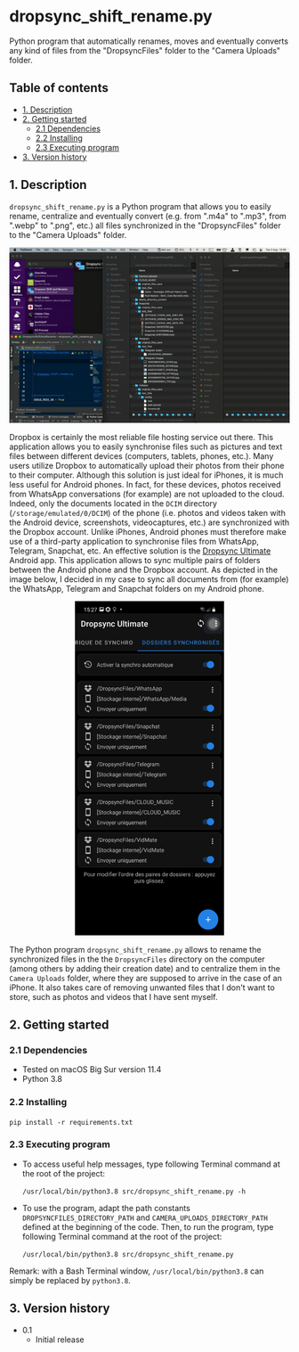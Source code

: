 # dropsync_shift_rename.py
Python program that automatically renames, moves and eventually converts any
kind of files from the "DropsyncFiles" folder to the "Camera Uploads" folder.  

## Table of contents
* [1. Description](#1-description)
* [2. Getting started](#2-getting-started)
    * [2.1 Dependencies](#21-dependencies)
    * [2.2 Installing](#22-installing)
    * [2.3 Executing program](#23-executing-program)
* [3. Version history](#3-version-history)

<!-- toc -->

## 1. Description
`dropsync_shift_rename.py` is a Python program that allows you to easily rename,
centralize and eventually convert (e.g. from ".m4a" to ".mp3", from ".webp" to
".png", etc.) all files synchronized in the "DropsyncFiles" folder to the
"Camera Uploads" folder. 

<p align="center">
  <img src="dropsync_shift_rename.gif" alt="dropsync_shift_rename-gif" style="width: 640px;"/>
</p>

Dropbox is certainly the most reliable file hosting service out there. This
application allows you to easily synchronise files such as pictures and text
files between different devices (computers, tablets, phones, etc.). Many users
utilize Dropbox to automatically upload their photos from their phone to their
computer. Although this solution is just ideal for iPhones, it is much less
useful for Android phones. In fact, for these devices, photos received from
WhatsApp conversations (for example) are not uploaded to the cloud. Indeed, only
the documents located in the `DCIM` directory (`/storage/emulated/0/DCIM`) of
the phone (i.e. photos and videos taken with the Android device, screenshots,
videocaptures, etc.) are synchronized with the Dropbox account. Unlike iPhones,
Android phones must therefore make use of a third-party application to
synchronise files from WhatsApp, Telegram, Snapchat, etc. An effective solution
is the [Dropsync Ultimate](https://play.google.com/store/apps/details?id=com.ttxapps.dropsync.pro&hl=en&gl=US)
Android app. This application allows to sync multiple pairs of folders between
the Android phone and the Dropbox account. As depicted in the image below, I
decided in my case to sync all documents from (for example) the WhatsApp,
Telegram and Snapchat folders on my Android phone.

<p align="center">
  <img src="DropsyncUltimateAndroidAppSettings/PairsOfSyncedFolders.jpg" height="600">
</p>

The Python program `dropsync_shift_rename.py` allows to rename the synchronized
files in the the `DropsyncFiles` directory on the computer (among others by
adding their creation date) and to centralize them in the `Camera Uploads`
folder, where they are supposed to arrive in the case of an iPhone. It also
takes care of removing unwanted files that I don't want to store, such as photos
and videos that I have sent myself.

## 2. Getting started

### 2.1 Dependencies
* Tested on macOS Big Sur version 11.4
* Python 3.8

### 2.2 Installing
`pip install -r requirements.txt`

### 2.3 Executing program
- To access useful help messages, type following Terminal command at the root of
  the project:
  
  `/usr/local/bin/python3.8 src/dropsync_shift_rename.py -h`

- To use the program, adapt the path constants `DROPSYNCFILES_DIRECTORY_PATH`
and `CAMERA_UPLOADS_DIRECTORY_PATH` defined at the beginning of the code. Then,
to run the program, type following Terminal command at the root of the project:
  
  `/usr/local/bin/python3.8 src/dropsync_shift_rename.py`

Remark: with a Bash Terminal window, `/usr/local/bin/python3.8` can simply be
replaced by `python3.8`.

## 3. Version history
* 0.1
    * Initial release